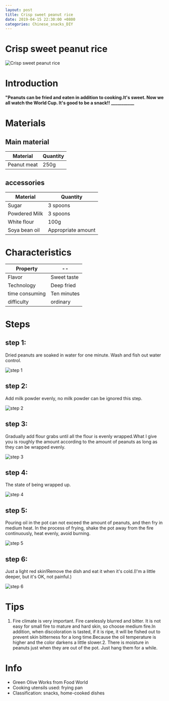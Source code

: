 ```yaml
---
layout: post
title: Crisp sweet peanut rice
date: 2019-04-15 22:30:00 +0800
categories: Chinese_snacks_DIY
---
```


# Crisp sweet peanut rice

![Crisp sweet peanut rice]({{site.baseurl}}/img/405523/405523.jpg)

# Introduction

**"Peanuts can be fried and eaten in addition to cooking.It's sweet. Now we all watch the World Cup. It's good to be a snack!! ___________**

# Materials


## Main material

Material|Quantity
--|--
Peanut meat|250g

## accessories

Material|Quantity
--|--
Sugar|3 spoons
Powdered Milk|3 spoons
White flour|100g
Soya bean oil|Appropriate amount

# Characteristics

Property|--
--|--
Flavor|Sweet taste
Technology|Deep fried
time consuming|Ten minutes
difficulty|ordinary

# Steps

## step 1:

Dried peanuts are soaked in water for one minute. Wash and fish out water control.

![step 1]({{site.baseurl}}/img/405523/1.jpg)

## step 2:

Add milk powder evenly, no milk powder can be ignored this step.

![step 2]({{site.baseurl}}/img/405523/2.jpg)

## step 3:

Gradually add flour grabs until all the flour is evenly wrapped.What I give you is roughly the amount according to the amount of peanuts as long as they can be wrapped evenly.

![step 3]({{site.baseurl}}/img/405523/3.jpg)

## step 4:

The state of being wrapped up.

![step 4]({{site.baseurl}}/img/405523/4.jpg)

## step 5:

Pouring oil in the pot can not exceed the amount of peanuts, and then fry in medium heat. In the process of frying, shake the pot away from the fire continuously, heat evenly, avoid burning.

![step 5]({{site.baseurl}}/img/405523/5.jpg)

## step 6:

Just a light red skin!Remove the dish and eat it when it's cold.(I'm a little deeper, but it's OK, not painful.)

![step 6]({{site.baseurl}}/img/405523/6.jpg)

# Tips

1. Fire climate is very important. Fire carelessly blurred and bitter. It is not easy for small fire to mature and hard skin, so choose medium fire.In addition, when discoloration is tasted, if it is ripe, it will be fished out to prevent skin bitterness for a long time.Because the oil temperature is higher and the color darkens a little slower.2. There is moisture in peanuts just when they are out of the pot. Just hang them for a while.

# Info

- Green Olive Works from Food World
- Cooking utensils used: frying pan
- Classification: snacks, home-cooked dishes